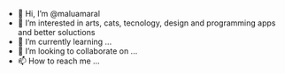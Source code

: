 - 👋 Hi, I’m @maluamaral
- 👀 I’m interested in arts, cats, tecnology, design and programming apps and better soluctions
- 🌱 I’m currently learning ...
- 💞️ I’m looking to collaborate on ...
- 📫 How to reach me ...

<!---
maluamaral/maluamaral is a ✨ special ✨ repository because its `README.md` (this file) appears on your GitHub profile.
You can click the Preview link to take a look at your changes.
--->
